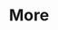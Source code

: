 ---
layout: page
title: More
nav: false
nav_order: 4
dropdown: true
children: 
    - title: Repositories
      permalink: /repositories/
    - title: CV
      newtab: true
      permalink: /assets/pdf/Resume_Wolf_Maxime.pdf
---